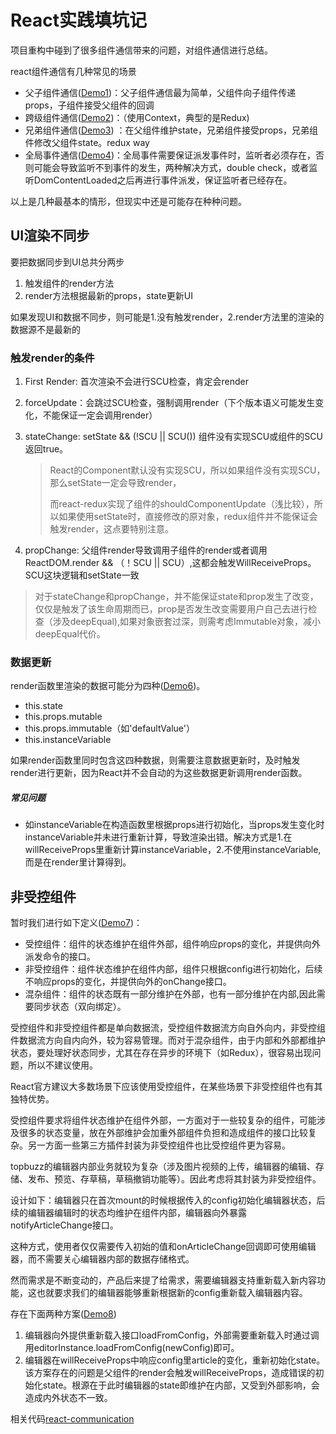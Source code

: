 # React实践填坑记

项目重构中碰到了很多组件通信带来的问题，对组件通信进行总结。

react组件通信有几种常见的场景

+ 父子组件通信([Demo1](https://github.com/hardfist/react-communication/tree/master/src/demo1))：父子组件通信最为简单，父组件向子组件传递props，子组件接受父组件的回调
+ 跨级组件通信([Demo2](https://github.com/hardfist/react-communication/tree/master/src/demo2))：（使用Context，典型的是Redux)
+ 兄弟组件通信([Demo3](https://github.com/hardfist/react-communication/tree/master/src/demo3)) ：在父组件维护state，兄弟组件接受props，兄弟组件修改父组件state。redux way
+ 全局事件通信([Demo4](https://github.com/hardfist/react-communication/tree/master/src/demo3))：全局事件需要保证派发事件时，监听者必须存在，否则可能会导致监听不到事件的发生，两种解决方式，double check，或者监听DomContentLoaded之后再进行事件派发，保证监听者已经存在。

以上是几种最基本的情形，但现实中还是可能存在种种问题。

## UI渲染不同步

要把数据同步到UI总共分两步
1. 触发组件的render方法
2. render方法根据最新的props，state更新UI

如果发现UI和数据不同步，则可能是1.没有触发render，2.render方法里的渲染的数据源不是最新的

### 触发render的条件

1. First Render:    首次渲染不会进行SCU检查，肯定会render

2. forceUpdate：会跳过SCU检查，强制调用render（下个版本语义可能发生变化，不能保证一定会调用render）

3. stateChange:  setState && (!SCU || SCU()) 组件没有实现SCU或组件的SCU返回true。

   > React的Component默认没有实现SCU，所以如果组件没有实现SCU，那么setState一定会导致render，
   >
   > 而react-redux实现了组件的shouldComponentUpdate（浅比较），所以如果使用setState时，直接修改的原对象，redux组件并不能保证会触发render，这点要特别注意。

4. propChange: 父组件render导致调用子组件的render或者调用ReactDOM.render && （！SCU || SCU）,这都会触发WillReceiveProps。SCU这块逻辑和setState一致

> 对于stateChange和propChange，并不能保证state和prop发生了改变，仅仅是触发了该生命周期而已，prop是否发生改变需要用户自己去进行检查（涉及deepEqual),如果对象嵌套过深，则需考虑Immutable对象，减小deepEqual代价。

### 数据更新

render函数里渲染的数据可能分为四种([Demo6](https://github.com/hardfist/react-communication/tree/master/src/demo6))。

+ this.state
+ this.props.mutable
+ this.props.immutable（如'defaultValue'）
+ this.instanceVariable

如果render函数里同时包含这四种数据，则需要注意数据更新时，及时触发render进行更新，因为React并不会自动的为这些数据更新调用render函数。

##### 常见问题

+ 如instanceVariable在构造函数里根据props进行初始化，当props发生变化时instanceVariable并未进行重新计算，导致渲染出错。解决方式是1.在willReceiveProps里重新计算instanceVariable，2.不使用instanceVariable,而是在render里计算得到。

## 非受控组件

暂时我们进行如下定义([Demo7](https://github.com/hardfist/react-communication/tree/master/src/demo7))：

+ 受控组件：组件的状态维护在组件外部，组件响应props的变化，并提供向外派发命令的接口。
+ 非受控组件：组件状态维护在组件内部，组件只根据config进行初始化，后续不响应props的变化，并提供向外的onChange接口。
+ 混杂组件：组件的状态既有一部分维护在外部，也有一部分维护在内部,因此需要同步状态（双向绑定）。

受控组件和非受控组件都是单向数据流，受控组件数据流方向自外向内，非受控组件数据流方向自内向外，较为容易管理。而对于混杂组件，由于内部和外部都维护状态，要处理好状态同步，尤其在存在异步的环境下（如Redux），很容易出现问题，所以不建议使用。

React官方建议大多数场景下应该使用受控组件，在某些场景下非受控组件也有其独特优势。

受控组件要求将组件状态维护在组件外部，一方面对于一些较复杂的组件，可能涉及很多的状态变量，放在外部维护会加重外部组件负担和造成组件的接口比较复杂。另一方面一些第三方插件封装为非受控组件也比受控组件更为容易。

topbuzz的编辑器内部业务就较为复杂（涉及图片视频的上传，编辑器的编辑、存储、发布、预览、存草稿，草稿撤销功能等）。因此考虑将其封装为非受控组件。

设计如下：编辑器只在首次mount的时候根据传入的config初始化编辑器状态，后续的编辑器编辑时的状态均维护在组件内部，编辑器向外暴露notifyArticleChange接口。

这种方式，使用者仅仅需要传入初始的值和onArticleChange回调即可使用编辑器，而不需要关心编辑器内部的数据存储格式。

然而需求是不断变动的，产品后来提了给需求，需要编辑器支持重新载入新内容功能，这也就要求我们的编辑器能够重新根据新的config重新载入编辑器内容。

存在下面两种方案([Demo8](https://github.com/hardfist/react-communication/tree/master/src/demo8))

1. 编辑器向外提供重新载入接口loadFromConfig，外部需要重新载入时通过调用editorInstance.loadFromConfig(newConfig)即可。
2. 编辑器在willReceiveProps中响应config里article的变化，重新初始化state。该方案存在的问题是父组件的render会触发willReceiveProps，造成错误的初始化state。根源在于此时编辑器的state即维护在内部，又受到外部影响，会造成内外状态不一致。



相关代码[react-communication](https://github.com/hardfist/react-communication)








